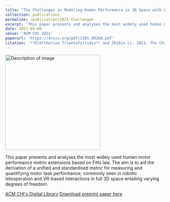 ```yaml
---
title: "The Challenges in Modeling Human Performance in 3D Space with Fitts Law"
collection: publications
permalink: /publication/2021-Challenges
excerpt: 'This paper presents and analyses the most widely used human motor performance metric extensions based on Fitts law. The aim is to aid the derivation of a unified and standardised metric for measuring and quantifying motor task performance; commonly seen in robotic teleoperation and VR-based interactions in full 3D space entailing varying degrees of freedom.'
date: 2021-05-08
venue: 'ACM CHI 2021'
paperurl: 'https://arxiv.org/pdf/2101.00260.pdf'
citation: '**Eleftherios Triantafyllidis** and Zhibin Li. 2021. The Challenges in Modeling Human Performance in 3D Space with Fitts Law. In Extended Abstracts of the 2021 CHI Conference on Human Factors in Computing Systems (CHI EA 2021). Association for Computing Machinery, New York, NY, USA, Article 56, 1–9. https://doi.org/10.1145/3411763.3443442'
---
```

<img src="/images/500x300.png" alt="Description of image" width="300"/>

This paper presents and analyses the most widely used human motor performance metric extensions based on Fitts law. The aim is to aid the derivation of a unified and standardised metric for measuring and quantifying motor task performance; commonly seen in robotic teleoperation and VR-based interactions in full 3D space entailing varying degrees of freedom.

[ACM CHI's Digital Library](https://dl.acm.org/doi/abs/10.1145/3411763.3443442)
[Download preprint paper here](https://arxiv.org/pdf/2101.00260.pdf)

